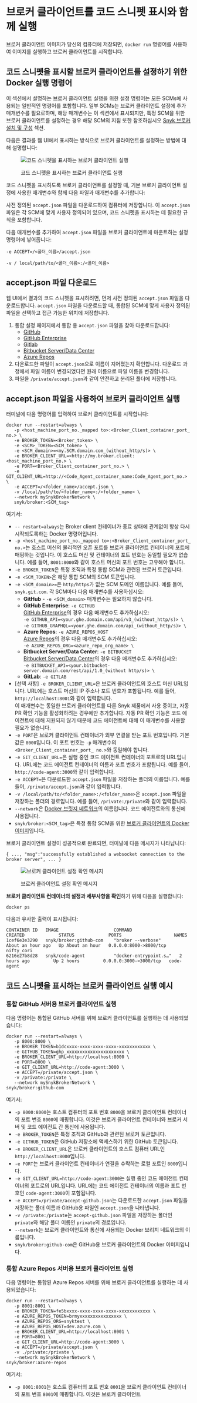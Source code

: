 # 브로커 클라이언트를 코드 스니펫 표시와 함께 실행

브로커 클라이언트 이미지가 당신의 컴퓨터에 저장되면, `docker run` 명령어를 사용하여 이미지를 실행하고 브로커 클라이언트를 시작합니다.

## 코드 스니펫을 표시할 브로커 클라이언트를 설정하기 위한 Docker 실행 명령어

이 섹션에서 설명하는 브로커 클라이언트 실행을 위한 설정 명령어는 모든 SCMs에 사용되는 일반적인 명령어를 포함합니다. 일부 SCMs는 브로커 클라이언트 설정에 추가 매개변수를 필요로하며, 해당 매개변수는 이 섹션에서 표시되지만, 특정 SCM을 위한 브로커 클라이언트를 설정하는 경우 해당 SCM의 지침 또한 참조하십시오 [Snyk 브로커 설치 및 구성](../../../install-and-configure-snyk-broker/) 섹션.

다음은  결과를 웹 UI에서 표시하는 방식으로 브로커 클라이언트를 설정하는 방법에 대해 설명합니다:

<figure><img src="../../../../../.gitbook/assets/Broker - Results - with code snippets (1) (1) (1) (1) (1) (1) (1) (1) (1) (1) (1) (1) (1) (1) (1) (1) (1) (1) (1) (1) (1) (1) (1) (1) (1) (1) (1) (1) (1) (1) (2).png" alt="코드 스니펫을 표시하는 브로커 클라이언트 실행"><figcaption><p>코드 스니펫을 표시하는 브로커 클라이언트 실행</p></figcaption></figure>

코드 스니펫을 표시하도록 브로커 클라이언트를 설정할 때, 기본 브로커 클라이언트 설정에 사용한 매개변수와 함께 다음 파일과 매개변수를 추가합니다:

사전 정의된 `accept.json` 파일을 다운로드하여 컴퓨터에 저장합니다. 이 `accept.json` 파일은 각 SCM에 맞게 사용자 정의되어 있으며, 코드 스니펫을 표시하는 데 필요한 규칙을 포함합니다.

다음 매개변수를 추가하여 `accept.json` 파일을 브로커 클라이언트에 마운트하는 설정 명령어에 넣어줍니다:

`-e ACCEPT=/<폴더_이름>/accept.json`

`-v / local/path/to/<폴더_이름>:/<폴더_이름>`

## **accept.json 파일 다운로드**

웹 UI에서  결과의 코드 스니펫을 표시하려면, 먼저 사전 정의된 `accept.json` 파일을 다운로드합니다. `accept.json` 파일을 다운로드할 때, 통합된 SCM에 맞게 사용자 정의된 파일을 선택하고 접근 가능한 위치에 저장합니다.

1. 통합 설정 페이지에서 통합 용 `accept.json` 파일을 찾아 다운로드합니다:
   * [GitHub](../../../install-and-configure-snyk-broker/github-prerequisites-and-steps-to-install-and-configure-broker/github-install-and-configure-using-docker.md)
   * [GitHub Enterprise](../../../install-and-configure-snyk-broker/github-enterprise-prerequisites-and-steps-to-install-and-configure-broker/github-enterprise-install-and-configure-using-docker.md)
   * [Gitlab](../../../install-and-configure-snyk-broker/gitlab-prerequisites-and-steps-to-install-and-configure-broker/setup-broker-with-gitlab.md)
   * [Bitbucket Server/Data Center](../../../install-and-configure-snyk-broker/bitbucket-server-data-center-prerequisites-and-steps-to-install-and-configure-broker/data-center.md)
   * [Azure Repos](../../../install-and-configure-snyk-broker/azure-repos-prerequisites-and-steps-to-install-and-configure-broker/setup-broker-with-azure-repos.md)
2. 다운로드한 파일이 `accept.json`으로 이름이 지어졌는지 확인합니다. 다운로드 과정에서 파일 이름이 변경되었다면 원래 이름으로 파일 이름을 변경합니다.
3. 파일을 `/private/accept.json`과 같이 안전하고 분리된 폴더에 저장합니다.

## **accept.json 파일을 사용하여 브로커 클라이언트 실행**

터미널에 다음 명령어를 입력하여 브로커 클라이언트를 시작합니다:

```
docker run --restart=always \
   -p <host_machine_port_no._mapped to>:<Broker_Client_container_port_ no.> \
   -e BROKER_TOKEN=<Broker_token> \
   -e <SCM>_TOKEN=<SCM_token> \
   -e <SCM_domain>=<my.SCM.domain.com_(without_http/s)> \  
   -e BROKER_CLIENT_URL=<http://my.broker.client:<host_machine_port_no.> \
   -e PORT=<Broker_Client_container_port_no.> \
   -e GIT_CLIENT_URL=http://<Code_Agent_container_name:Code_Agent_port_no.> \
   -e ACCEPT=/<folder_name>/accept.json \
   -v /local/path/to/<folder_name>:/<folder_name> \
   --network mySnykBrokerNetwork \
   snyk/broker:<SCM_tag>
```

여기서:

* `-- restart=always`는 Broker client 컨테이너가 종료 상태에 관계없이 항상 다시 시작되도록하는 Docker 명령어입니다.
* `-p <host_machine_port_no._mapped to>:<Broker_Client_container_port_ no.>`는 호스트 머신의 물리적인 오픈 포트를 브로커 클라이언트 컨테이너의 포트에 매핑하는 것입니다. 이 호스트 머신 및 컨테이너의 포트 번호는 동일할 필요가 없습니다. 예를 들어, `8001:8000`와 같이 호스트 머신의 포트 번호는 고유해야 합니다.
* `-e BROKER_TOKEN`은 특정 조직과 특정 통합 SCM과 관련된 브로커 토큰입니다.
* `-e <SCM_TOKEN>`은 해당 통합 SCM의 SCM 토큰입니다.
* `-e <SCM_domain>=`은 `http/https`가 없는 SCM 도메인 이름입니다. 예를 들어, `snyk.git.com`. 각 SCM마다 다음 매개변수를 사용하십시오:
  * **GitHub** - `-e <SCM_domain>` 매개변수는 필요하지 않습니다.
  * **GitHub Enterprise**: `-e GITHUB`\
    [GitHub Enterprise](../../../install-and-configure-snyk-broker/github-enterprise-prerequisites-and-steps-to-install-and-configure-broker/github-enterprise-install-and-configure-using-docker.md)의 경우 다음 매개변수도 추가하십시오:\
    `-e GITHUB_API=<your.ghe.domain.com/api/v3_(without_http/s)> \`\
    `-e GITHUB_GRAPHQL=<your.ghe.domain.com/api_(without_http/s)> \`
  * **Azure Repos**: `-e AZURE_REPOS_HOST`\
    [Azure Repos](../../../install-and-configure-snyk-broker/azure-repos-prerequisites-and-steps-to-install-and-configure-broker/setup-broker-with-azure-repos.md)의 경우 다음 매개변수도 추가하십시오:\
    `-e AZURE_REPOS_ORG=<azure_repo_org_name> \`
  * **Bitbucket Server/Data Center**: `-e BITBUCKET`\
    [Bitbucket Server/Data Center](../../../install-and-configure-snyk-broker/bitbucket-server-data-center-prerequisites-and-steps-to-install-and-configure-broker/data-center.md)의 경우 다음 매개변수도 추가하십시오:\
    `-e BITBUCKET_API=<your.bitbucket-server.domain.com/rest/api/1.0_(without http/s)> \`
  * **GitLab**: `-e GITLAB`
* \[선택 사항] `-e BROKER_CLIENT_URL=`은 브로커 클라이언트의 호스트 머신 URL입니다. URL에는 호스트 머신의 IP 주소나 포트 번호가 포함됩니다. 예를 들어, `http://localhost:8001`와 같이 입력합니다.\
  이 매개변수는 동일한 브로커 클라이언트를 다른 Snyk 제품에서 사용 중이고, 자동 PR 확인 기능을 활성화하려는 경우에만 추가합니다. 자동 PR 확인 기능은 코드 에이전트에 대해 지원되지 않기 때문에 코드 에이전트에 대해 이 매개변수를 사용할 필요가 없습니다.
* `-e PORT`은 브로커 클라이언트 컨테이너가 외부 연결을 받는 포트 번호입니다. 기본값은 `8000`입니다. 이 포트 번호는 `-p` 매개변수의 `<Broker_Client_container_port_ no.>`와 동일해야 합니다.
* `-e GIT_CLIENT_URL=`은 실행 중인 코드 에이전트 컨테이너의 포트로의 URL입니다. URL에는 코드 에이전트 컨테이너의 이름과 포트 번호가 포함됩니다. 예를 들어, `http://code-agent:3000`와 같이 입력합니다.
* `-e ACCEPT=`은 다운로드한 `accept.json` 파일을 저장하는 폴더의 이름입니다. 예를 들어, `/private/accept.json`과 같이 입력합니다.
* `-v /local/path/to/<folder_name>:/<folder_name>`은 `accept.json` 파일을 저장하는 폴더의 경로입니다. 예를 들어, `/private:/private`와 같이 입력합니다.
* `--network`은 [Docker 브릿지 네트워크](../create-network-for-broker-client-and-code-agent-communication.md)의 이름입니다. 코드 에이전트와의 통신에 사용됩니다.
* `snyk/broker:<SCM_tag>`은 특정 통합 SCM을 위한 [브로커 클라이언트의 Docker 이미지](download-or-update-the-snyk-broker-client-docker-image.md)입니다.

브로커 클라이언트 설정이 성공적으로 완료되면, 터미널에 다음 메시지가 나타납니다:

`{ ..., "msg":"successfully established a websocket connection to the broker server", ... }`

<figure><img src="../../../../../.gitbook/assets/Broker Client - Setup success message (1).png" alt="브로커 클라이언트 설정 확인 메시지"><figcaption><p>브로커 클라이언트 설정 확인 메시지</p></figcaption></figure>

**브로커 클라이언트 컨테이너의 설정과 세부사항을 확인**하기 위해 다음을 실행합니다:

```
docker ps
```

다음과 유사한 출력이 표시됩니다:

```
CONTAINER ID   IMAGE                     COMMAND                  CREATED             STATUS             PORTS                    NAMES
1cef6e3e3290   snyk/broker:github-com    "broker --verbose"       About an hour ago   Up About an hour   0.0.0.0:8000->8000/tcp   nifty_cori  
6216e27b8d28   snyk/code-agent           "docker-entrypoint.s…"   2 hours ago         Up 2 hours         0.0.0.0:3000->3000/tcp   code-agent
```

## 코드 스니펫을 표시하는 브로커 클라이언트 실행 예시

### **통합 GitHub 서버용 브로커 클라이언트 실행**

다음 명령어는 통합된 GitHub 서버를 위해 브로커 클라이언트를 실행하는 데 사용되었습니다:

```
docker run --restart=always \
   -p 8000:8000 \
   -e BROKER_TOKEN=b1dcxxxx-xxxx-xxxx-xxxx-xxxxxxxxxxxx \
   -e GITHUB_TOKEN=ghp_xxxxxxxxxxxxxxxxxxxxxx \
   -e BROKER_CLIENT_URL=http://localhost:8000 \
   -e PORT=8000 \
   -e GIT_CLIENT_URL=http://code-agent:3000 \
   -e ACCEPT=/private/accept.json \
   -v /private:/private \
   --network mySnykBrokerNetwork \
snyk/broker:github-com
```

여기서:

* `-p 8000:8000`는 호스트 컴퓨터의 포트 번호 `8000`을 브로커 클라이언트 컨테이너의 포트 번호 `8000`에 매핑합니다. 이것은 브로커 클라이언트 컨테이너와 브로커 서버 및 코드 에이전트 간 통신에 사용됩니다.
* `-e BROKER_TOKEN`은 특정 조직과 GitHub과 관련된 브로커 토큰입니다.
* `-e GITHUB_TOKEN`은 GitHub 저장소에 액세스하기 위한 GitHub 토큰입니다.
* `-e BROKER_CLIENT_URL`은 브로커 클라이언트의 호스트 컴퓨터 URL인 `http://localhost:8000`입니다.
* `-e PORT`는 브로커 클라이언트 컨테이너가 연결을 수락하는 로컬 포트인 `8000`입니다.
* `-e GIT_CLIENT_URL=http://code-agent:3000`는 실행 중인 코드 에이전트 컨테이너의 포트로의 URL입니다. URL에는 코드 에이전트 컨테이너의 이름과 포트 번호인 `code-agent:3000`이 포함됩니다.
* `-e ACCEPT=/private/accept-github.json`는 다운로드한 `accept.json` 파일을 저장하는 폴더 이름과 GitHub용 파일인 `accept.json`을 나타냅니다.
* `-v /private:/private`는 `accept-github.json` 파일을 저장하는 폴더인 `private`와 해당 폴더 이름인 `private`의 경로입니다.
* `--network`는 브로커 클라이언트와 통신에 사용되는 Docker 브리지 네트워크의 이름입니다.
* `snyk/broker:github-com`은 GitHub용 브로커 클라이언트의 Docker 이미지입니다.

### **통합 Azure Repos 서버용 브로커 클라이언트 실행**

다음 명령어는 통합된 Azure Repos 서버를 위해 브로커 클라이언트를 실행하는 데 사용되었습니다:

```
docker run --restart=always \
   -p 8001:8001 \
   -e BROKER_TOKEN=fe5bxxxx-xxxx-xxxx-xxxx-xxxxxxxxxxxx \
   -e AZURE_REPOS_TOKEN=brmyxxxxxxxxxxxxxxxx \
   -e AZURE_REPOS_ORG=snyktest \
   -e AZURE_REPOS_HOST=dev.azure.com \
   -e BROKER_CLIENT_URL=http://localhost:8001 \
   -e PORT=8001 \
   -e GIT_CLIENT_URL=http://code-agent:3000 \
   -e ACCEPT=/private/accept.json \
   -v ./private:/private \
   --network mySnykBrokerNetwork \
snyk/broker:azure-repos
```

여기서:

* `-p 8001:8001`는 호스트 컴퓨터의 포트 번호 `8001`을 브로커 클라이언트 컨테이너의 포트 번호 `8001`에 매핑합니다. 이것은 브로커 클라이언트